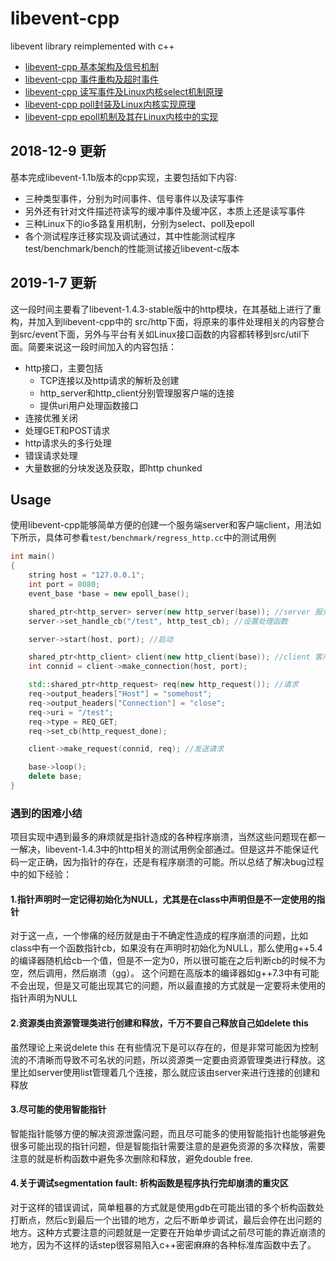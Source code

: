 # libevent-cpp
libevent library reimplemented with c++

* [libevent-cpp 基本架构及信号机制](docs/1-libevent-cpp-0.0.1-signal.md)
* [libevent-cpp 事件重构及超时事件](docs/2-libevent-cpp-0.0.2-time.md)
* [libevent-cpp 读写事件及Linux内核select机制原理](docs/3-libevent-cpp-0.0.3-select.md)
* [libevent-cpp poll封装及Linux内核实现原理](docs/4-libevent-cpp-0.0.4-poll.md)
* [libevent-cpp epoll机制及其在Linux内核中的实现](docs/5-libevent-cpp-0.0.5-epoll.md)

## 2018-12-9 更新
基本完成libevent-1.1b版本的cpp实现，主要包括如下内容:
* 三种类型事件，分别为时间事件、信号事件以及读写事件
* 另外还有针对文件描述符读写的缓冲事件及缓冲区，本质上还是读写事件
* 三种Linux下的io多路复用机制，分别为select、poll及epoll
* 各个测试程序迁移实现及调试通过，其中性能测试程序test/benchmark/bench的性能测试接近libevent-c版本

## 2019-1-7 更新
这一段时间主要看了libevent-1.4.3-stable版中的http模块，在其基础上进行了重构，并加入到libevent-cpp中的 src/http下面，将原来的事件处理相关的内容整合到src/event下面，另外与平台有关如Linux接口函数的内容都转移到src/util下面。简要来说这一段时间加入的内容包括：
* http接口，主要包括
  * TCP连接以及http请求的解析及创建
  * http_server和http_client分别管理服客户端的连接
  * 提供uri用户处理函数接口
* 连接优雅关闭
* 处理GET和POST请求
* http请求头的多行处理
* 错误请求处理
* 大量数据的分块发送及获取，即http chunked

## Usage
使用libevent-cpp能够简单方便的创建一个服务端server和客户端client，用法如下所示，具体可参看`test/benchmark/regress_http.cc`中的测试用例
```c++
int main()
{
    string host = "127.0.0.1";
    int port = 8080;
    event_base *base = new epoll_base();

    shared_ptr<http_server> server(new http_server(base)); //server 服务端
    server->set_handle_cb("/test", http_test_cb); //设置处理函数

    server->start(host, port); //启动

    shared_ptr<http_client> client(new http_client(base)); //client 客户端
    int connid = client->make_connection(host, port);

    std::shared_ptr<http_request> req(new http_request()); //请求
    req->output_headers["Host"] = "somehost";
    req->output_headers["Connection"] = "close";
    req->uri = "/test";
    req->type = REQ_GET;
    req->set_cb(http_request_done);

    client->make_request(connid, req); //发送请求

    base->loop();
    delete base;
}
```

### 遇到的困难小结
项目实现中遇到最多的麻烦就是指针造成的各种程序崩溃，当然这些问题现在都一一解决，libevent-1.4.3中的http相关的测试用例全部通过。但是这并不能保证代码一定正确，因为指针的存在，还是有程序崩溃的可能。所以总结了解决bug过程中的如下经验：
#### 1.指针声明时一定记得初始化为NULL，尤其是在class中声明但是不一定使用的指针
对于这一点，一个惨痛的经历就是由于不确定性造成的程序崩溃的问题，比如class中有一个函数指针cb，如果没有在声明时初始化为NULL，那么使用g++5.4的编译器随机给cb一个值，但是不一定为0，所以很可能在之后判断cb的时候不为空，然后调用，然后崩溃（gg）。
这个问题在高版本的编译器如g++7.3中有可能不会出现，但是又可能出现其它的问题，所以最直接的方式就是一定要将未使用的指针声明为NULL
#### 2.资源类由资源管理类进行创建和释放，千万不要自己释放自己如delete this
虽然理论上来说delete this 在有些情况下是可以存在的，但是非常可能因为控制流的不清晰而导致不可名状的问题，所以资源类一定要由资源管理类进行释放。这里比如server使用list管理着几个连接，那么就应该由server来进行连接的创建和释放
#### 3.尽可能的使用智能指针
智能指针能够方便的解决资源泄露问题，而且尽可能多的使用智能指针也能够避免很多可能出现的指针问题，但是智能指针需要注意的是避免资源的多次释放，需要注意的就是析构函数中避免多次删除和释放，避免double free.
#### 4.关于调试segmentation fault: 析构函数是程序执行完却崩溃的重灾区
对于这样的错误调试，简单粗暴的方式就是使用gdb在可能出错的多个析构函数处打断点，然后c到最后一个出错的地方，之后不断单步调试，最后会停在出问题的地方。这种方式要注意的问题就是一定要在开始单步调试之前尽可能的靠近崩溃的地方，因为不这样的话step很容易陷入c++密密麻麻的各种标准库函数中去了。

